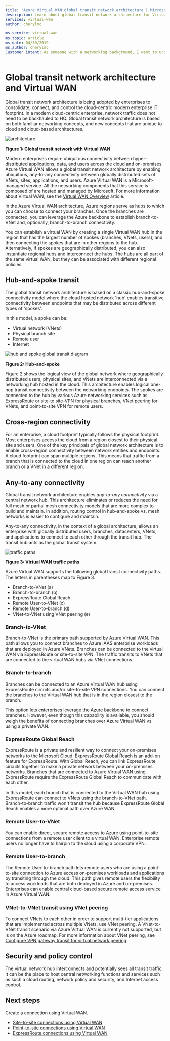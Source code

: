 ```yaml
---
title: 'Azure Virtual WAN global transit network architecture | Microsoft Docs'
description: Learn about global transit network architecture for Virtual WAN
services: virtual-wan
author: cherylmc

ms.service: virtual-wan
ms.topic: article
ms.date: 04/30/2019
ms.author: cherylmc
Customer intent: As someone with a networking background, I want to understand global transit network architecture as it relates to Virtual WAN.
---
```


# Global transit network architecture and Virtual WAN

Global transit network architecture is being adopted by enterprises to consolidate, connect, and control the cloud-centric modern enterprise IT footprint. In a modern cloud-centric enterprise, network traffic does not need to be backhauled to HQ. Global transit network architecture is based on both familiar networking concepts, and new concepts that are unique to cloud and cloud-based architectures.

![architecture](./media/virtual-wan-global-transit/architecture2.png)

**Figure 1: Global transit network with Virtual WAN**

Modern enterprises require ubiquitous connectivity between hyper-distributed applications, data, and users across the cloud and on-premises. Azure Virtual WAN allows a global transit network architecture by enabling ubiquitous, any-to-any connectivity between globally distributed sets of VNets, sites, applications, and users. Azure Virtual WAN is a Microsoft-managed service. All the networking components that this service is composed of are hosted and managed by Microsoft. For more information about Virtual WAN, see the [Virtual WAN Overview](virtual-wan-about.md) article.

In the Azure Virtual WAN architecture, Azure regions serve as hubs to which you can choose to connect your branches. Once the branches are connected, you can leverage the Azure backbone to establish branch-to-VNet and, optionally, branch-to-branch connectivity.

You can establish a virtual WAN by creating a single Virtual WAN hub in the region that has the largest number of spokes (branches, VNets, users), and then connecting the spokes that are in other regions to the hub. Alternatively, if spokes are geographically distributed, you can also instantiate regional hubs and interconnect the hubs. The hubs are all part of the same virtual WAN, but they can be associated with different regional policies.

## <a name="hub"></a>Hub-and-spoke transit

The global transit network architecture is based on a classic hub-and-spoke connectivity model where the cloud hosted network 'hub' enables transitive connectivity between endpoints that may be distributed across different types of 'spokes'.
  
In this model, a spoke can be:

* Virtual network (VNets)
* Physical branch site
* Remote user
* Internet

![hub and spoke global transit diagram](./media/virtual-wan-global-transit/architecture.png)

**Figure 2: Hub-and-spoke**

Figure 2 shows the logical view of the global network where geographically distributed users, physical sites, and VNets are interconnected via a networking hub hosted in the cloud. This architecture enables logical one-hop transit connectivity between the networking endpoints. The spokes are connected to the hub by various Azure networking services such as ExpressRoute or site-to site-VPN for physical branches, VNet peering for VNets, and point-to-site VPN for remote users.

## <a name="crossregion"></a>Cross-region connectivity

For an enterprise, a cloud footprint typically follows the physical footprint. Most enterprises access the cloud from a region closest to their physical site and users. One of the key principals of global network architecture is to enable cross-region connectivity between network entities and endpoints. A cloud footprint can span multiple regions. This means that traffic from a branch that is connected to the cloud in one region can reach another branch or a VNet in a different region.

## <a name="any"></a>Any-to-any connectivity

Global transit network architecture enables *any-to-any connectivity* via a central network hub. This architecture eliminates or reduces the need for full mesh or partial mesh connectivity models that are more complex to build and maintain. In addition, routing control in hub-and-spoke vs. mesh networks is easier to configure and maintain.

Any-to-any connectivity, in the context of a global architecture, allows an enterprise with globally distributed users, branches, datacenters, VNets, and applications to connect to each other through the transit hub. The transit hub acts as the global transit system.

![traffic paths](./media/virtual-wan-global-transit/trafficpath.png)

**Figure 3: Virtual WAN traffic paths**

Azure Virtual WAN supports the following global transit connectivity paths. The letters in parentheses map to Figure 3.

* Branch-to-VNet (a)  
* Branch-to-branch (b)
* ExpressRoute Global Reach 
* Remote User-to-VNet (c)
* Remote User-to-branch (d)
* VNet-to-VNet using VNet peering (e) 

### <a name="branchvnet"></a>Branch-to-VNet

Branch-to-VNet is the primary path supported by Azure Virtual WAN. This path allows you to connect branches to Azure IAAS enterprise workloads that are deployed in Azure VNets. Branches can be connected to the virtual WAN via ExpressRoute or site-to-site VPN. The traffic transits to VNets that are connected to the virtual WAN hubs via VNet connections.

### <a name="branchbranch"></a>Branch-to-branch

Branches can be connected to an Azure Virtual WAN hub using ExpressRoute circuits and/or site-to-site VPN connections. You can connect the branches to the Virtual WAN hub that is in the region closest to the branch.

This option lets enterprises leverage the Azure backbone to connect branches. However, even though this capability is available, you should weigh the benefits of connecting branches over Azure Virtual WAN vs. using a private WAN.

### <a name="globalreach"></a>ExpressRoute Global Reach

ExpressRoute is a private and resilient way to connect your on-premises networks to the Microsoft Cloud. ExpressRoute Global Reach is an add-on feature for ExpressRoute. With Global Reach, you can link ExpressRoute circuits together to make a private network between your on-premises networks. Branches that are connected to Azure Virtual WAN using ExpressRoute require the ExpressRoute Global Reach to communicate with each other.

In this model, each branch that is connected to the Virtual WAN hub using ExpressRoute can connect to VNets using the branch-to-VNet path. Branch-to-branch traffic won't transit the hub because ExpressRoute Global Reach enables a more optimal path over Azure WAN.

### <a name="usertovnet"></a>Remote User-to-VNet

You can enable direct, secure remote access to Azure using point-to-site connections from a remote user client to a virtual WAN. Enterprise remote users no longer have to hairpin to the cloud using a corporate VPN.

### <a name="usertobranch"></a>Remote User-to-branch

The Remote User-to-branch path lets remote users who are using a point-to-site connection to Azure access on-premises workloads and applications by transiting through the cloud. This path gives remote users the flexibility to access workloads that are both deployed in Azure and on-premises. Enterprises can enable central cloud-based secure remote access service in Azure Virtual WAN.

### <a name="vnetvnet"></a>VNet-to-VNet transit using VNet peering

To connect VNets to each other in order to support multi-tier applications that are implemented across multiple VNets, use VNet peering. A VNet-to-VNet transit scenario via Azure Virtual WAN is currently not supported, but is on the Azure roadmap. For more information about VNet peering, see [Configure VPN gateway transit for virtual network peering](../vpn-gateway/vpn-gateway-peering-gateway-transit.md).

## <a name="security"></a>Security and policy control

The virtual network hub interconnects and potentially sees all transit traffic. It can be the place to host central networking functions and services such as such a cloud routing, network policy and security, and Internet access control.

## Next steps

Create a connection using Virtual WAN.

* [Site-to-site connections using Virtual WAN](virtual-wan-site-to-site-portal.md)
* [Point-to-site connections using Virtual WAN](virtual-wan-point-to-site-portal.md)
* [ExpressRoute connections using Virtual WAN](virtual-wan-expressroute-portal.md)
